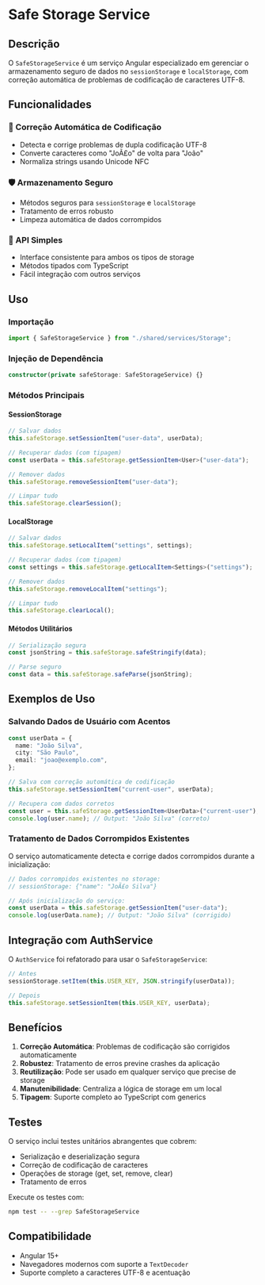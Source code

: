 # Safe Storage Service

## Descrição

O `SafeStorageService` é um serviço Angular especializado em gerenciar o armazenamento seguro de dados no `sessionStorage` e `localStorage`, com correção automática de problemas de codificação de caracteres UTF-8.

## Funcionalidades

### 🔧 Correção Automática de Codificação

- Detecta e corrige problemas de dupla codificação UTF-8
- Converte caracteres como "JoÃ£o" de volta para "João"
- Normaliza strings usando Unicode NFC

### 🛡️ Armazenamento Seguro

- Métodos seguros para `sessionStorage` e `localStorage`
- Tratamento de erros robusto
- Limpeza automática de dados corrompidos

### 🚀 API Simples

- Interface consistente para ambos os tipos de storage
- Métodos tipados com TypeScript
- Fácil integração com outros serviços

## Uso

### Importação

```typescript
import { SafeStorageService } from "./shared/services/Storage";
```

### Injeção de Dependência

```typescript
constructor(private safeStorage: SafeStorageService) {}
```

### Métodos Principais

#### SessionStorage

```typescript
// Salvar dados
this.safeStorage.setSessionItem("user-data", userData);

// Recuperar dados (com tipagem)
const userData = this.safeStorage.getSessionItem<User>("user-data");

// Remover dados
this.safeStorage.removeSessionItem("user-data");

// Limpar tudo
this.safeStorage.clearSession();
```

#### LocalStorage

```typescript
// Salvar dados
this.safeStorage.setLocalItem("settings", settings);

// Recuperar dados (com tipagem)
const settings = this.safeStorage.getLocalItem<Settings>("settings");

// Remover dados
this.safeStorage.removeLocalItem("settings");

// Limpar tudo
this.safeStorage.clearLocal();
```

#### Métodos Utilitários

```typescript
// Serialização segura
const jsonString = this.safeStorage.safeStringify(data);

// Parse seguro
const data = this.safeStorage.safeParse(jsonString);
```

## Exemplos de Uso

### Salvando Dados de Usuário com Acentos

```typescript
const userData = {
  name: "João Silva",
  city: "São Paulo",
  email: "joao@exemplo.com",
};

// Salva com correção automática de codificação
this.safeStorage.setSessionItem("current-user", userData);

// Recupera com dados corretos
const user = this.safeStorage.getSessionItem<UserData>("current-user");
console.log(user.name); // Output: "João Silva" (correto)
```

### Tratamento de Dados Corrompidos Existentes

O serviço automaticamente detecta e corrige dados corrompidos durante a inicialização:

```typescript
// Dados corrompidos existentes no storage:
// sessionStorage: {"name": "JoÃ£o Silva"}

// Após inicialização do serviço:
const userData = this.safeStorage.getSessionItem("user-data");
console.log(userData.name); // Output: "João Silva" (corrigido)
```

## Integração com AuthService

O `AuthService` foi refatorado para usar o `SafeStorageService`:

```typescript
// Antes
sessionStorage.setItem(this.USER_KEY, JSON.stringify(userData));

// Depois
this.safeStorage.setSessionItem(this.USER_KEY, userData);
```

## Benefícios

1. **Correção Automática**: Problemas de codificação são corrigidos automaticamente
2. **Robustez**: Tratamento de erros previne crashes da aplicação
3. **Reutilização**: Pode ser usado em qualquer serviço que precise de storage
4. **Manutenibilidade**: Centraliza a lógica de storage em um local
5. **Tipagem**: Suporte completo ao TypeScript com generics

## Testes

O serviço inclui testes unitários abrangentes que cobrem:

- Serialização e deserialização segura
- Correção de codificação de caracteres
- Operações de storage (get, set, remove, clear)
- Tratamento de erros

Execute os testes com:

```bash
npm test -- --grep SafeStorageService
```

## Compatibilidade

- Angular 15+
- Navegadores modernos com suporte a `TextDecoder`
- Suporte completo a caracteres UTF-8 e acentuação
